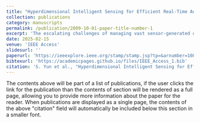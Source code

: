 ```yaml
---
title: "Hyperdimensional Intelligent Sensing for Efficient Real-Time Audio Processing on Extreme Edge"
collection: publications
category: manuscripts
permalink: /publication/2009-10-01-paper-title-number-1
excerpt: 'The escalating challenges of managing vast sensor-generated data, particularly in audio applications, necessitate innovative solutions. Current systems face significant computational and storage demands, especially in real-time applications like gunshot detection systems (GSDS), and the proliferation of edge sensors exacerbates these issues. This paper proposes a groundbreaking approach with a near-sensor model tailored for intelligent audio-sensing frameworks. Utilizing a Fast Fourier Transform (FFT) module, convolutional neural network (CNN) layers, and HyperDimensional Computing (HDC), our model excels in low-energy, rapid inference, and online learning. It is highly adaptable for efficient ASIC design implementation, offering superior energy efficiency compared to conventional embedded CPUs or GPUs, and is compatible with the trend of shrinking microphone sensor sizes. Comprehensive evaluations at both software and hardware levels underscore the model’s efficacy. Software assessments through detailed ROC curve analysis revealed a delicate balance between energy conservation and quality loss, achieving up to 82.1% energy savings with only 1.39% quality loss. Hardware evaluations highlight the model’s commendable energy efficiency when implemented via ASIC design, especially with the Google Edge TPU, showcasing its superiority over prevalent embedded CPUs and GPUs.'
date: 2025-02-15
venue: 'IEEE Access'
slidesurl: ''
paperurl: 'https://ieeexplore.ieee.org/stamp/stamp.jsp?tp=&arnumber=10896650'
bibtexurl: 'https://academicpages.github.io/files/IEEE_Access_1.bib'
citation: 'S. Yun et al., "Hyperdimensional Intelligent Sensing for Efficient Real-Time Audio Processing on Extreme Edge," in IEEE Access, vol. 13, pp. 43947-43955, 2025, doi: 10.1109/ACCESS.2025.3543232.'
---
```

The contents above will be part of a list of publications, if the user clicks the link for the publication than the contents of section will be rendered as a full page, allowing you to provide more information about the paper for the reader. When publications are displayed as a single page, the contents of the above "citation" field will automatically be included below this section in a smaller font.
